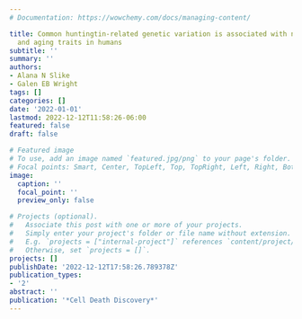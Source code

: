 ```yaml
---
# Documentation: https://wowchemy.com/docs/managing-content/

title: Common huntingtin-related genetic variation is associated with neurobiological
  and aging traits in humans
subtitle: ''
summary: ''
authors:
- Alana N Slike
- Galen EB Wright
tags: []
categories: []
date: '2022-01-01'
lastmod: 2022-12-12T11:58:26-06:00
featured: false
draft: false

# Featured image
# To use, add an image named `featured.jpg/png` to your page's folder.
# Focal points: Smart, Center, TopLeft, Top, TopRight, Left, Right, BottomLeft, Bottom, BottomRight.
image:
  caption: ''
  focal_point: ''
  preview_only: false

# Projects (optional).
#   Associate this post with one or more of your projects.
#   Simply enter your project's folder or file name without extension.
#   E.g. `projects = ["internal-project"]` references `content/project/deep-learning/index.md`.
#   Otherwise, set `projects = []`.
projects: []
publishDate: '2022-12-12T17:58:26.789378Z'
publication_types:
- '2'
abstract: ''
publication: '*Cell Death Discovery*'
---
```

